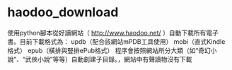 # haodoo_download
使用python腳本從好讀網站（ http://www.haodoo.net/ ）自動下載所有電子書。目前下載格式為：
updb（配合該網站mPDB工具使用）
mobi（直式Kindle格式） 
epub（橫排與豎排ePub格式）
程序會按照網站所分大類（如“奇幻小說”、“武俠小說”等等）自動創建子目錄。，網站中有聲讀物沒有下載
